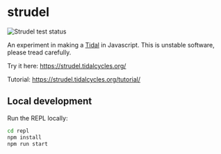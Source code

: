 # strudel 

![Strudel test status](https://github.com/tidalcycles/strudel/actions/workflows/test.yml/badge.svg)

An experiment in making a [Tidal](https://github.com/tidalcycles/tidal/) in Javascript. This is unstable software, please tread carefully.

Try it here: https://strudel.tidalcycles.org/

Tutorial: https://strudel.tidalcycles.org/tutorial/

## Local development

Run the REPL locally:

```bash
cd repl
npm install
npm run start
```
